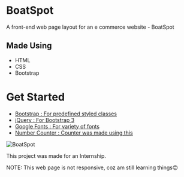 # BoatSpot
A front-end web page layout for an e commerce website - BoatSpot

## Made Using
- HTML
- CSS
- Bootstrap

# Get Started

- [Bootstrap : For predefined styled classes](https://getbootstrap.com/)
- [jQuery : For Bootstrap 3](https://jquery.com/download/)
- [Google Fonts : For variety of fonts](https://fonts.google.com/)
- [Number Counter : Counter was made using this](https://elfsight.com/number-counter-widget/html/)

![BoatSpot](https://user-images.githubusercontent.com/77354987/126046569-8aaade81-069b-4c98-89be-97b333048a36.png)

This project was made for an Internship.

NOTE: This web page is not responsive, coz am still learning things🙃
